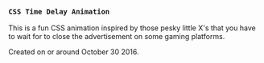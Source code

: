 ### `CSS Time Delay Animation`

This is a fun CSS animation inspired by those pesky little X's that you have to wait for to close the advertisement on some gaming platforms.

Created on or around October 30 2016.